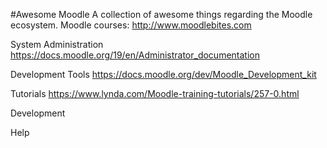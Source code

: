 #Awesome Moodle 
A collection of awesome things regarding the Moodle ecosystem. 
Moodle courses: http://www.moodlebites.com

System Administration
https://docs.moodle.org/19/en/Administrator_documentation

Development Tools
https://docs.moodle.org/dev/Moodle_Development_kit

Tutorials
https://www.lynda.com/Moodle-training-tutorials/257-0.html

Development 

Help
